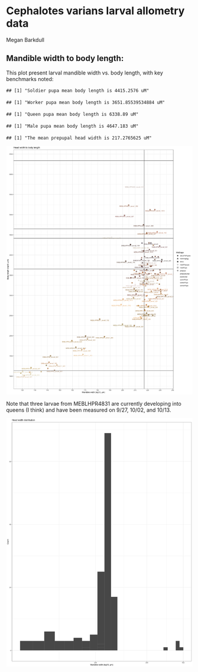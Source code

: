Cephalotes varians larval allometry data
================
Megan Barkdull

## Mandible width to body length:

This plot present larval mandible width vs. body length, with key
benchmarks noted:

    ## [1] "Soldier pupa mean body length is 4415.2576 uM"

    ## [1] "Worker pupa mean body length is 3651.85539534884 uM"

    ## [1] "Queen pupa mean body length is 6338.89 uM"

    ## [1] "Male pupa mean body length is 4647.183 uM"

    ## [1] "The mean prepupal head width is 217.2765625 uM"

![](README_files/figure-gfm/scatterplot-1.png)<!-- -->

Note that three larvae from MEBLHPR4831 are currently developing into
queens (I think) and have been measured on 9/27, 10/02, and 10/13.

![](README_files/figure-gfm/barplot-1.png)<!-- -->
